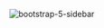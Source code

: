 ![bootstrap-5-sidebar](https://github.com/user-attachments/assets/ac98a102-e10b-4016-837b-21e740e7b171)
